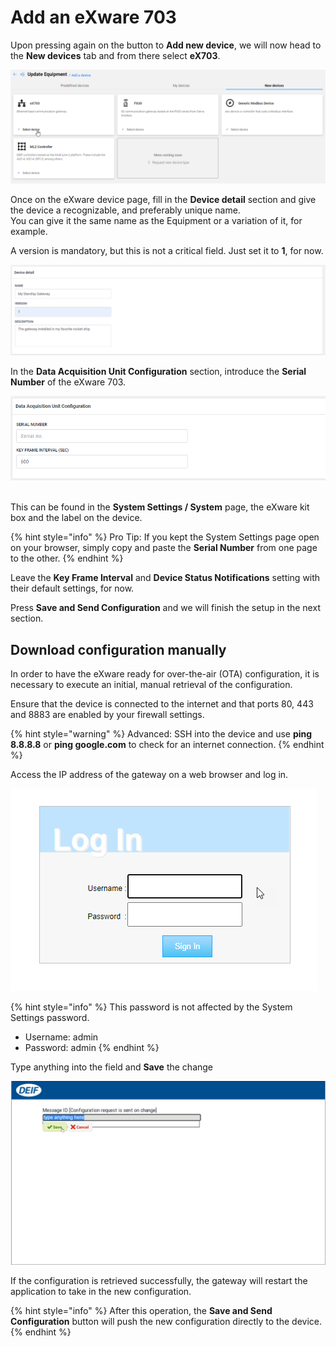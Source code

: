 # Add an eXware 703

Upon pressing again on the button to **Add new device**, we will now head to the **New devices** tab and from there select **eX703**.

![](<../../../../.gitbook/assets/image (48).png>)

Once on the eXware device page, fill in the **Device detail** section and give the device a recognizable, and preferably unique name. \
You can give it the same name as the Equipment or a variation of it, for example.

A version is mandatory, but this is not a critical field. Just set it to **1**, for now.

![](<../../../../.gitbook/assets/image (97).png>)

In the **Data Acquisition Unit Configuration** section, introduce the **Serial Number** of the eXware 703.

![](<../../../../.gitbook/assets/image (65).png>)

\
This can be found in the **System Settings / System** page, the eXware kit box and the label on the device.

{% hint style="info" %}
Pro Tip: If you kept the System Settings page open on your browser, simply copy and paste the **Serial Number** from one page to the other.
{% endhint %}

Leave the **Key Frame Interval** and **Device Status Notifications** setting with their default settings, for now.

Press **Save and Send Configuration** and we will finish the setup in the next section.

## Download configuration manually

In order to have the eXware ready for over-the-air (OTA) configuration, it is necessary to execute an initial, manual retrieval of the configuration.

Ensure that the device is connected to the internet and that ports 80, 443 and 8883 are enabled by your firewall settings.

{% hint style="warning" %}
Advanced: SSH into the device and use **ping 8.8.8.8** or **ping google.com** to check for an internet connection.
{% endhint %}



Access the IP address of the gateway on a web browser and log in.

&#x20;![](<../../../../.gitbook/assets/image (84).png>)

{% hint style="info" %}
This password is not affected by the System Settings password.

* Username: admin
* Password: admin
{% endhint %}

Type anything into the field and **Save** the change

![](<../../../../.gitbook/assets/image (99).png>)



If the configuration is retrieved successfully, the gateway will restart the application to take in the new configuration.

{% hint style="info" %}
After this operation, the **Save and Send Configuration** button will push the new configuration directly to the device.
{% endhint %}
